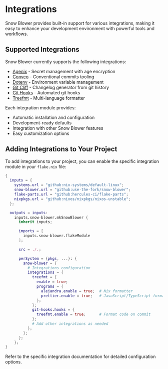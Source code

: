 # Integrations

Snow Blower provides built-in support for various integrations, making it easy to enhance your development environment with powerful tools and workflows.

## Supported Integrations

Snow Blower currently supports the following integrations:

- [Agenix](./agenix.md) - Secret management with age encryption
- [Convco](./convco.md) - Conventional commits tooling
- [Dotenv](../dotenv/index.md) - Environment variable management
- [Git Cliff](./git-cliff.md) - Changelog generator from git history
- [Git Hooks](./git-hooks.md) - Automated git hooks
- [Treefmt](./treefmt.md) - Multi-language formatter

Each integration module provides:

- Automatic installation and configuration
- Development-ready defaults
- Integration with other Snow Blower features
- Easy customization options

## Adding Integrations to Your Project

To add integrations to your project, you can enable the specific integration module in your `flake.nix` file:

```nix
{
  inputs = {
    systems.url = "github:nix-systems/default-linux";
    snow-blower.url = "github:use-the-fork/snow-blower";
    flake-parts.url = "github:hercules-ci/flake-parts";
    nixpkgs.url = "github:nixos/nixpkgs/nixos-unstable";
  };

  outputs = inputs:
    inputs.snow-blower.mkSnowBlower {
      inherit inputs;

      imports = [
        inputs.snow-blower.flakeModule
      ];

      src = ./.;

      perSystem = {pkgs, ...}: {
        snow-blower = {
          # Integrations configuration
          integrations = {
            treefmt = {
              enable = true;
              programs = {
                alejandra.enable = true;  # Nix formatter
                prettier.enable = true;   # JavaScript/TypeScript formatter
              };
            };
            git-hooks.hooks = {
              treefmt.enable = true;      # Format code on commit
            };
            # Add other integrations as needed
          };
        };
      };
    };
}
```

Refer to the specific integration documentation for detailed configuration options.
